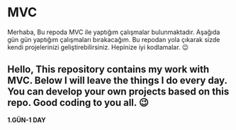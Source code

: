 # MVC
Merhaba,
Bu repoda MVC ile yaptığım çalışmalar bulunmaktadır.
Aşağıda gün gün yaptığım çalışmaları bırakacağım. Bu repodan yola çıkarak sizde kendi projelerinizi geliştirebilirsiniz. Hepinize iyi kodlamalar. :wink:

Hello,
This repository contains my work with MVC.
Below I will leave the things I do every day. You can develop your own projects based on this repo. Good coding to you all. :wink:
-----------------------------------------------

**1.GÜN-1 DAY** <br>
